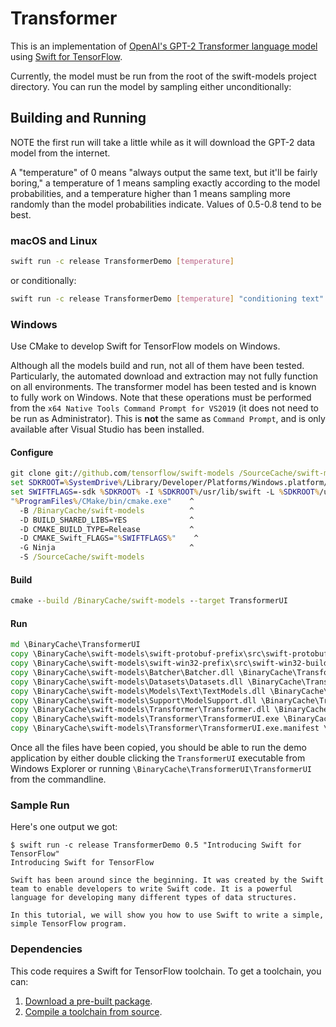 # Transformer

This is an implementation of [OpenAI's GPT-2 Transformer language model](https://github.com/openai/gpt-2) using [Swift for TensorFlow](https://github.com/tensorflow/swift).

Currently, the model must be run from the root of the swift-models project directory. You can run 
the model by sampling either unconditionally:

## Building and Running

NOTE the first run will take a little while as it will download the GPT-2 data model from the internet.

A "temperature" of 0 means "always output the same text, but it'll be fairly boring,"
a temperature of 1 means sampling exactly according to the model probabilities, and a temperature
higher than 1 means sampling more randomly than the model probabilities indicate. Values of 0.5-0.8 tend
to be best.

### macOS and Linux

```sh
swift run -c release TransformerDemo [temperature]
```

or conditionally:

```sh
swift run -c release TransformerDemo [temperature] "conditioning text"
```

### Windows

Use CMake to develop Swift for TensorFlow models on Windows.

Although all the models build and run, not all of them have been tested.  Particularly, the automated download and extraction may not fully function on all environments.  The transformer model has been tested and is known to fully work on Windows.  Note that these operations must be performed from the `x64 Native Tools Command Prompt for VS2019` (it does not need to be run as Administrator).  This is **not** the same as `Command Prompt`, and is only available after Visual Studio has been installed.

#### Configure

```cmd
git clone git://github.com/tensorflow/swift-models /SourceCache/swift-models
set SDKROOT=%SystemDrive%/Library/Developer/Platforms/Windows.platform/Developer/SDKs/Windows.sdk
set SWIFTFLAGS=-sdk %SDKROOT% -I %SDKROOT%/usr/lib/swift -L %SDKROOT%/usr/lib/swift/windows -Xlinker -ignore:4217 -Xlinker -ignore:4286
"%ProgramFiles%/CMake/bin/cmake.exe"    ^
  -B /BinaryCache/swift-models          ^
  -D BUILD_SHARED_LIBS=YES              ^
  -D CMAKE_BUILD_TYPE=Release           ^
  -D CMAKE_Swift_FLAGS="%SWIFTFLAGS%"    ^
  -G Ninja                              ^
  -S /SourceCache/swift-models
```

#### Build

```cmd
cmake --build /BinaryCache/swift-models --target TransformerUI
```

#### Run

```cmd
md \BinaryCache\TransformerUI
copy \BinaryCache\swift-models\swift-protobuf-prefix\src\swift-protobuf-build\Sources\SwiftProtobuf\SwiftProtobuf.dll \BinaryCache\TransformerUI\
copy \BinaryCache\swift-models\swift-win32-prefix\src\swift-win32-build\SwiftWin32.dll \BinaryCache\TransformerUI\
copy \BinaryCache\swift-models\Batcher\Batcher.dll \BinaryCache\TransformerUI\
copy \BinaryCache\swift-models\Datasets\Datasets.dll \BinaryCache\TransformerUI\
copy \BinaryCache\swift-models\Models\Text\TextModels.dll \BinaryCache\TransformerUI\
copy \BinaryCache\swift-models\Support\ModelSupport.dll \BinaryCache\TransformerUI\
copy \BinaryCache\swift-models\Transformer\Transformer.dll \BinaryCache\TransformerUI\
copy \BinaryCache\swift-models\Transformer\TransformerUI.exe \BinaryCache\TransformerUI\
copy \BinaryCache\swift-models\Transformer\TransformerUI.exe.manifest \BinaryCache\TransformerUI\
```

Once all the files have been copied, you should be able to run the demo application by either double clicking the `TransformerUI` executable from Windows Explorer or running `\BinaryCache\TransformerUI\TransformerUI` from the commandline.

### Sample Run

Here's one output we got:

```console
$ swift run -c release TransformerDemo 0.5 "Introducing Swift for TensorFlow"
Introducing Swift for TensorFlow

Swift has been around since the beginning. It was created by the Swift team to enable developers to write Swift code. It is a powerful language for developing many different types of data structures.

In this tutorial, we will show you how to use Swift to write a simple, simple TensorFlow program.
```

### Dependencies

This code requires a Swift for TensorFlow toolchain.
To get a toolchain, you can:

1. [Download a pre-built package](https://github.com/tensorflow/swift/blob/master/Installation.md).
2. [Compile a toolchain from source](https://github.com/apple/swift/tree/tensorflow#building-swift-for-tensorflow).
